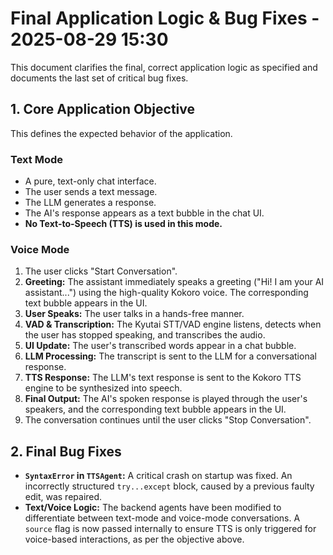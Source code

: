 # Final Application Logic & Bug Fixes - 2025-08-29 15:30

This document clarifies the final, correct application logic as specified and documents the last set of critical bug fixes.

## 1. Core Application Objective

This defines the expected behavior of the application.

### Text Mode
- A pure, text-only chat interface.
- The user sends a text message.
- The LLM generates a response.
- The AI's response appears as a text bubble in the chat UI.
- **No Text-to-Speech (TTS) is used in this mode.**

### Voice Mode
1.  The user clicks "Start Conversation".
2.  **Greeting:** The assistant immediately speaks a greeting ("Hi! I am your AI assistant...") using the high-quality Kokoro voice. The corresponding text bubble appears in the UI.
3.  **User Speaks:** The user talks in a hands-free manner.
4.  **VAD & Transcription:** The Kyutai STT/VAD engine listens, detects when the user has stopped speaking, and transcribes the audio.
5.  **UI Update:** The user's transcribed words appear in a chat bubble.
6.  **LLM Processing:** The transcript is sent to the LLM for a conversational response.
7.  **TTS Response:** The LLM's text response is sent to the Kokoro TTS engine to be synthesized into speech.
8.  **Final Output:** The AI's spoken response is played through the user's speakers, and the corresponding text bubble appears in the UI.
9.  The conversation continues until the user clicks "Stop Conversation".

## 2. Final Bug Fixes

-   **`SyntaxError` in `TTSAgent`:** A critical crash on startup was fixed. An incorrectly structured `try...except` block, caused by a previous faulty edit, was repaired.
-   **Text/Voice Logic:** The backend agents have been modified to differentiate between text-mode and voice-mode conversations. A `source` flag is now passed internally to ensure TTS is only triggered for voice-based interactions, as per the objective above.
